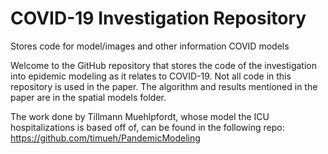 # COVID-19 Investigation Repository
Stores code for model/images and other information COVID models

Welcome to the GitHub repository that stores the code of the investigation into epidemic modeling as it relates to COVID-19.
Not all code in this repository is used in the paper. The algorithm and results mentioned in the paper are in the spatial models folder. 

The work done by Tillmann Muehlpfordt, whose model the ICU hospitalizations is based off of, can be found in the following repo: https://github.com/timueh/PandemicModeling
